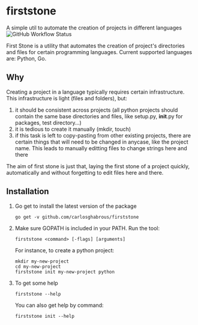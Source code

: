 # firststone
A simple util to automate the creation of projects in different languages
![GitHub Workflow Status](https://img.shields.io/github/workflow/status/carlosghabrous/firststone/Go)

First Stone is a utility that automates the creation of project's directories and files for certain programming languages. 
Current supported languages are: Python, Go. 
    
## Why
Creating a project in a language typically requires certain infrastructure. This infrastructure is light (files and folders), but: 
1. it should be consistent across projects (all python projects should contain the same base directories and files, like setup.py, __init__.py for packages, test directory...)
2. it is tedious to create it manually (mkdir, touch)
3. if this task is left to copy-pasting from other existing projects, there are certain things that will need to be changed in anycase, like the project name. This leads to 
manually editting files to change strings here and there

The aim of first stone is just that, laying the first stone of a project quickly, automatically and without forgetting to edit files here and there. 

## Installation
1. Go get to install the latest version of the package
    ```
    go get -v github.com/carlosghabrous/firststone
    ```

2. Make sure GOPATH is included in your PATH. Run the tool: 
    ```
    firststone <command> [-flags] [arguments]
    ```

    For instance, to create a python project:
    ```
    mkdir my-new-project
    cd my-new-project
    firststone init my-new-project python
    ```

3. To get some help
    ```
    firststone --help
    ```

    You can also get help by command:
    ```
    firststone init --help
    ```

